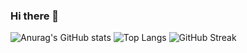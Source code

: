 ### Hi there 👋
![Anurag's GitHub stats](https://github-readme-stats.vercel.app/api?username=MuhammadSafwan456&hide=issues&show_icons=true&count_private=true&theme=tokyonight)
![Top Langs](https://github-readme-stats.vercel.app/api/top-langs/?username=MuhammadSafwan456&layout=compact&theme=tokyonight&&hide=jupyterNotebook)
![GitHub Streak](https://github-readme-streak-stats.herokuapp.com/?user=MuhammadSafwan456&theme=tokyonight)


<!--
**MuhammadSafwan456/MuhammadSafwan456** is a ✨ _special_ ✨ repository because its `README.md` (this file) appears on your GitHub profile.

Here are some ideas to get you started:

- 🔭 I’m currently working on ...
- 🌱 I’m currently learning ...
- 👯 I’m looking to collaborate on ...
- 🤔 I’m looking for help with ...
- 💬 Ask me about ...
- 📫 How to reach me: ...
- 😄 Pronouns: ...
- ⚡ Fun fact: ...
-->
